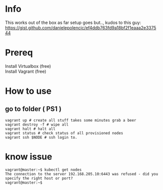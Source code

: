 # Info  
This works out of the box as far setup goes but.., kudos to this guy: https://gist.github.com/danielepolencic/ef4ddb763fd9a18bf2f1eaaa2e337544  

# Prereq  
Install Virtualbox (free)  
Install Vagrant (free)  

# How to use  
## go to folder ( PS1 )  

```
vagrant up # create all stuff takes some minutes grab a beer
vagrant destroy -f # wipe all
vagrant halt # halt all
vagrant status # check status of all provisioned nodes
vagrant ssh $NODE # ssh login to.
```

# know issue  
```
vagrant@master:~$ kubectl get nodes
The connection to the server 192.168.205.10:6443 was refused - did you specify the right host or port?
vagrant@master:~$
```
